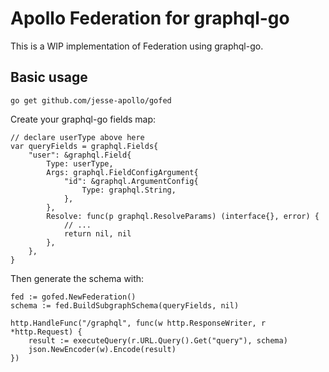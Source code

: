 # Apollo Federation for graphql-go

This is a WIP implementation of Federation using graphql-go.

## Basic usage

`go get github.com/jesse-apollo/gofed`

Create your graphql-go fields map:

``` golang
// declare userType above here
var queryFields = graphql.Fields{
	"user": &graphql.Field{
		Type: userType,
		Args: graphql.FieldConfigArgument{
			"id": &graphql.ArgumentConfig{
				Type: graphql.String,
			},
		},
		Resolve: func(p graphql.ResolveParams) (interface{}, error) {
			// ...
			return nil, nil
		},
	},
}
```

Then generate the schema with:

``` golang
fed := gofed.NewFederation()
schema := fed.BuildSubgraphSchema(queryFields, nil)

http.HandleFunc("/graphql", func(w http.ResponseWriter, r *http.Request) {
    result := executeQuery(r.URL.Query().Get("query"), schema)
    json.NewEncoder(w).Encode(result)
})
```